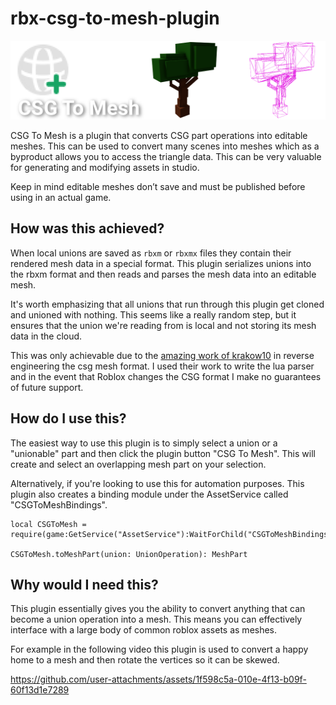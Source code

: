 # rbx-csg-to-mesh-plugin

![banner](assets/banner.png)

CSG To Mesh is a plugin that converts CSG part operations into editable meshes. This can be used to convert many scenes into meshes which as a byproduct allows you to access the triangle data. This can be very valuable for generating and modifying assets in studio.

Keep in mind editable meshes don’t save and must be published before using in an actual game.

## How was this achieved?

When local unions are saved as `rbxm` or `rbxmx` files they contain their rendered mesh data in a special format. This plugin serializes unions into the rbxm format and then reads and parses the mesh data into an editable mesh.

It's worth emphasizing that all unions that run through this plugin get cloned and unioned with nothing. This seems like a really random step, but it ensures that the union we're reading from is local and not storing its mesh data in the cloud.

This was only achievable due to the [amazing work of krakow10](https://github.com/krakow10/rbx_mesh) in reverse engineering the csg mesh format. I used their work to write the lua parser and in the event that Roblox changes the CSG format I make no guarantees of future support.

## How do I use this?

The easiest way to use this plugin is to simply select a union or a "unionable" part and then click the plugin button "CSG To Mesh". This will create and select an overlapping mesh part on your selection.

Alternatively, if you're looking to use this for automation purposes. This plugin also creates a binding module under the AssetService called "CSGToMeshBindings".

```luau
local CSGToMesh = require(game:GetService("AssetService"):WaitForChild("CSGToMeshBindings"))

CSGToMesh.toMeshPart(union: UnionOperation): MeshPart
```

## Why would I need this?

This plugin essentially gives you the ability to convert anything that can become a union operation into a mesh. This means you can effectively interface with a large body of common roblox assets as meshes.

For example in the following video this plugin is used to convert a happy home to a mesh and then rotate the vertices so it can be skewed.

https://github.com/user-attachments/assets/1f598c5a-010e-4f13-b09f-60f13d1e7289
